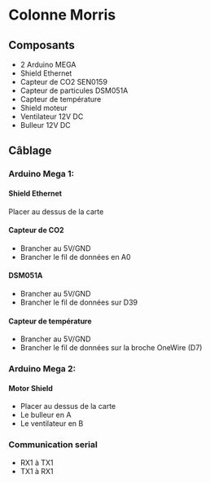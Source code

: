 # Colonne Morris
## Composants
- 2 Arduino MEGA
- Shield Ethernet
- Capteur de CO2 SEN0159
- Capteur de particules DSM051A
- Capteur de température
- Shield moteur
- Ventilateur 12V DC
- Bulleur 12V DC

## Câblage
### Arduino Mega 1:
#### Shield Ethernet
Placer au dessus de la carte
#### Capteur de CO2
- Brancher au 5V/GND
- Brancher le fil de données en A0

#### DSM051A
- Brancher au 5V/GND
- Brancher le fil de données sur D39

#### Capteur de température
- Brancher au 5V/GND
- Brancher le fil de données sur la broche OneWire (D7)
### Arduino Mega 2:
#### Motor Shield
- Placer au dessus de la carte
- Le bulleur en A
- Le ventilateur en B

### Communication serial
- RX1 à TX1
- TX1 à RX1